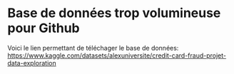 # Base de données trop volumineuse pour Github

Voici le lien permettant de téléchager le base de données:
https://www.kaggle.com/datasets/alexuniversite/credit-card-fraud-projet-data-exploration
